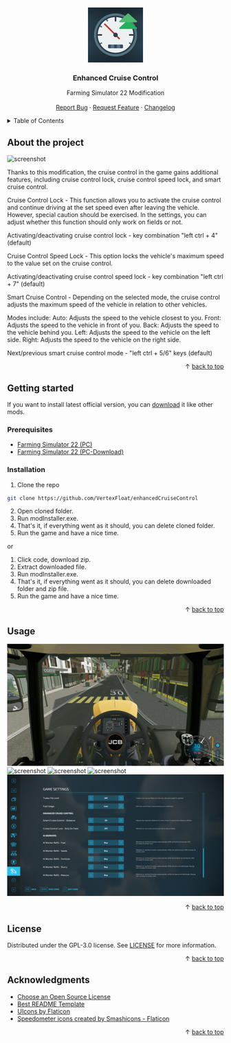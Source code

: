 <div id="top"></div>
<br/>
<div align="center">
  <a href="https://github.com/VertexFloat/enhancedCruiseControl">
    <img src="screenshots/icon.png" alt="Logo" width="128" height="128">
  </a>
  <h3>Enhanced Cruise Control</h3>
  <p>
    Farming Simulator 22 Modification
    <br />
    <br />
    <a href="https://github.com/VertexFloat/enhancedCruiseControl/issues">Report Bug</a>
    ·
    <a href="https://github.com/VertexFloat/enhancedCruiseControl/issues">Request Feature</a>
    ·
    <a href="https://github.com/VertexFloat/enhancedCruiseControl/blob/main/CHANGELOG.md">Changelog</a>
  </p>
</div>
<details>
  <summary>Table of Contents</summary>
  <ol>
    <li>
      <a href="#about-the-project">About The Project</a>
    </li>
    <li>
      <a href="#getting-started">Getting Started</a>
      <ul>
        <li>
          <a href="#prerequisites">Prerequisites</a>
        </li>
        <li>
          <a href="#installation">Installation</a>
        </li>
      </ul>
    </li>
    <li>
      <a href="#usage">Usage</a>
    </li>
    <li>
      <a href="#license">License</a>
    </li>
    <li>
      <a href="#acknowledgments">Acknowledgments</a>
    </li>
  </ol>
</details>

## About the project

<img src="screenshots/screenShot (1).png" alt="screenshot">

Thanks to this modification, the cruise control in the game gains additional features, including cruise control lock, cruise control speed lock, and smart cruise control.

Cruise Control Lock - This function allows you to activate the cruise control and continue driving at the set speed even after leaving the vehicle. However, special caution should be exercised. In the settings, you can adjust whether this function should only work on fields or not.

Activating/deactivating cruise control lock - key combination "left ctrl + 4" (default)

Cruise Control Speed Lock - This option locks the vehicle's maximum speed to the value set on the cruise control.

Activating/deactivating cruise control speed lock - key combination "left ctrl + 7" (default)

Smart Cruise Control - Depending on the selected mode, the cruise control adjusts the maximum speed of the vehicle in relation to other vehicles.

Modes include:
Auto: Adjusts the speed to the vehicle closest to you.
Front: Adjusts the speed to the vehicle in front of you.
Back: Adjusts the speed to the vehicle behind you.
Left: Adjusts the speed to the vehicle on the left side.
Right: Adjusts the speed to the vehicle on the right side.

Next/previous smart cruise control mode - "left ctrl + 5/6" keys (default)

<p align="right">&#x2191 <a href="#top">back to top</a></p>

## Getting started

If you want to install latest official version, you can [download](https://www.farming-simulator.com/mod.php?mod_id=290421&title=fs2022) it like other mods.
<br/>

### Prerequisites

* [Farming Simulator 22 (PC)](https://www.farming-simulator.com/buy-now.php?platform=pc&code=VertexFloat)
* [Farming Simulator 22 (PC-Download)](https://www.farming-simulator.com/buy-now.php?platform=pcdigital&code=VertexFloat)

### Installation

1. Clone the repo
```sh
git clone https://github.com/VertexFloat/enhancedCruiseControl
```
2. Open cloned folder.
3. Run modInstaller.exe.
4. That's it, if everything went as it should, you can delete cloned folder.
5. Run the game and have a nice time.

or

1. Click code, download zip.
2. Extract downloaded file.
3. Run modInstaller.exe.
4. That's it, if everything went as it should, you can delete downloaded folder and zip file.
5. Run the game and have a nice time.

<p align="right">&#x2191 <a href="#top">back to top</a></p>

## Usage

<img src="screenshots/screenShot (2).png" alt="screenshot">
<img src="screenshots/screenShot (3).png" alt="screenshot">
<img src="screenshots/screenShot (4).png" alt="screenshot">
<img src="screenshots/screenShot (5).png" alt="screenshot">
<img src="screenshots/screenShot (6).png" alt="screenshot">

<p align="right">&#x2191 <a href="#top">back to top</a></p>

## License

Distributed under the GPL-3.0 license. See [LICENSE](https://github.com/VertexFloat/enhancedCruiseControl/blob/main/LICENSE) for more information.

<p align="right">&#x2191 <a href="#top">back to top</a></p>

## Acknowledgments

* [Choose an Open Source License](https://choosealicense.com)
* [Best README Template](https://github.com/othneildrew/Best-README-Template)
* [UIcons by Flaticon](https://www.flaticon.com/uicons)
* [Speedometer icons created by Smashicons - Flaticon](https://www.flaticon.com/free-icons/speedometer)

<p align="right">&#x2191 <a href="#top">back to top</a></p>